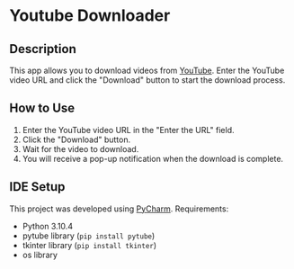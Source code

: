 # Youtube Downloader

## Description
This app allows you to download videos from [YouTube](https://www.youtube.com/). Enter the YouTube video URL and click the "Download" button to start the download process.

## How to Use
1. Enter the YouTube video URL in the "Enter the URL" field.
2. Click the "Download" button.
3. Wait for the video to download.
4. You will receive a pop-up notification when the download is complete.

## IDE Setup
This project was developed using [PyCharm](https://www.jetbrains.com/pycharm/).
Requirements:
- Python 3.10.4
- pytube library (`pip install pytube`)
- tkinter library (`pip install tkinter`)
- os library
